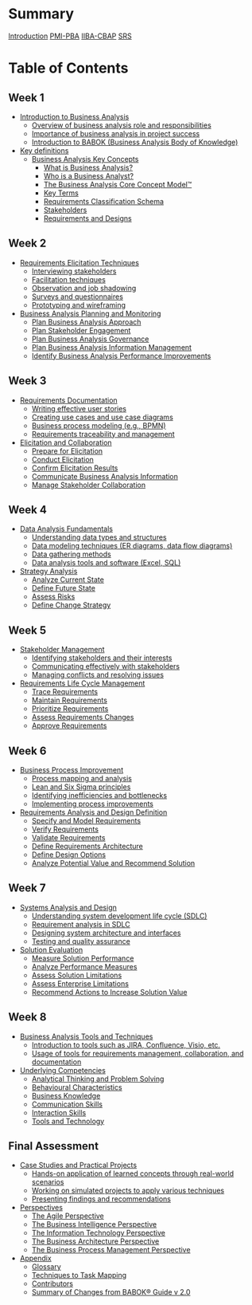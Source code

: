 # Summary

[Introduction](README.md)
[PMI-PBA](draft_pmi_pba.md)
[IIBA-CBAP](draft_iiba_cbap.md)
[SRS](srs.md)

# Table of Contents

## Week 1

- [Introduction to Business Analysis]()
  - [Overview of business analysis role and responsibilities]()
  - [Importance of business analysis in project success]()
  - [Introduction to BABOK (Business Analysis Body of Knowledge)]()
- [Key definitions]()
  - [Business Analysis Key Concepts]()
    - [What is Business Analysis?]()
    - [Who is a Business Analyst?]()
    - [The Business Analysis Core Concept Model™]()
    - [Key Terms]()
    - [Requirements Classification Schema]()
    - [Stakeholders]()
    - [Requirements and Designs]()

## Week 2

- [Requirements Elicitation Techniques]()
  - [Interviewing stakeholders]()
  - [Facilitation techniques]()
  - [Observation and job shadowing]()
  - [Surveys and questionnaires]()
  - [Prototyping and wireframing]()
- [Business Analysis Planning and Monitoring]()
  - [Plan Business Analysis Approach]()
  - [Plan Stakeholder Engagement]()
  - [Plan Business Analysis Governance]()
  - [Plan Business Analysis Information Management]()
  - [Identify Business Analysis Performance Improvements]()

## Week 3

- [Requirements Documentation]()
  - [Writing effective user stories]()
  - [Creating use cases and use case diagrams]()
  - [Business process modeling (e.g., BPMN)]()
  - [Requirements traceability and management]()
- [Elicitation and Collaboration]()
  - [Prepare for Elicitation]()
  - [Conduct Elicitation]()
  - [Confirm Elicitation Results]()
  - [Communicate Business Analysis Information]()
  - [Manage Stakeholder Collaboration]()

## Week 4

- [Data Analysis Fundamentals]()
  - [Understanding data types and structures]()
  - [Data modeling techniques (ER diagrams, data flow diagrams)]()
  - [Data gathering methods]()
  - [Data analysis tools and software (Excel, SQL)]()
- [Strategy Analysis]()
  - [Analyze Current State]()
  - [Define Future State]()
  - [Assess Risks]()
  - [Define Change Strategy]()

## Week 5

- [Stakeholder Management]()
  - [Identifying stakeholders and their interests]()
  - [Communicating effectively with stakeholders]()
  - [Managing conflicts and resolving issues]()
- [Requirements Life Cycle Management]()
  - [Trace Requirements]()
  - [Maintain Requirements]()
  - [Prioritize Requirements]()
  - [Assess Requirements Changes]()
  - [Approve Requirements]()

## Week 6

- [Business Process Improvement]()
  - [Process mapping and analysis]()
  - [Lean and Six Sigma principles]()
  - [Identifying inefficiencies and bottlenecks]()
  - [Implementing process improvements]()
- [Requirements Analysis and Design Definition]()
  - [Specify and Model Requirements]()
  - [Verify Requirements]()
  - [Validate Requirements]()
  - [Define Requirements Architecture]()
  - [Define Design Options]()
  - [Analyze Potential Value and Recommend Solution]()

## Week 7

- [Systems Analysis and Design]()
  - [Understanding system development life cycle (SDLC)]()
  - [Requirement analysis in SDLC]()
  - [Designing system architecture and interfaces]()
  - [Testing and quality assurance]()
- [Solution Evaluation]()
  - [Measure Solution Performance]()
  - [Analyze Performance Measures]()
  - [Assess Solution Limitations]()
  - [Assess Enterprise Limitations]()
  - [Recommend Actions to Increase Solution Value]()

## Week 8

- [Business Analysis Tools and Techniques]()
  - [Introduction to tools such as JIRA, Confluence, Visio, etc.]()
  - [Usage of tools for requirements management, collaboration, and documentation]()
- [Underlying Competencies]()
  - [Analytical Thinking and Problem Solving]()
  - [Behavioural Characteristics]()
  - [Business Knowledge]()
  - [Communication Skills]()
  - [Interaction Skills]()
  - [Tools and Technology]()

## Final Assessment

- [Case Studies and Practical Projects]()
  - [Hands-on application of learned concepts through real-world scenarios]()
  - [Working on simulated projects to apply various techniques]()
  - [Presenting findings and recommendations]()
- [Perspectives]()
  - [The Agile Perspective]()
  - [The Business Intelligence Perspective]()
  - [The Information Technology Perspective]()
  - [The Business Architecture Perspective]()
  - [The Business Process Management Perspective]()
- [Appendix]()
  - [Glossary]()
  - [Techniques to Task Mapping]()
  - [Contributors]()
  - [Summary of Changes from BABOK® Guide v 2.0]()
